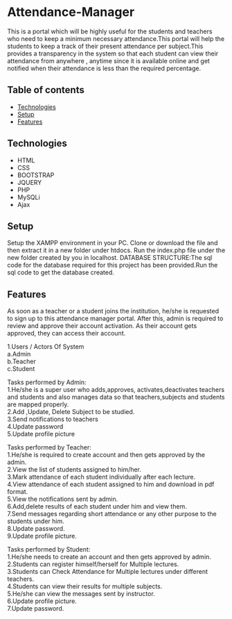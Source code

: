 # Attendance-Manager
This is a portal which will be highly useful for the students and teachers who need to keep a minimum necessary attendance.This portal will help the students to keep a track of their present attendance per subject.This provides a transparency in the system so that each student can view their attendance from anywhere , anytime since it is available online and get notified when their attendance is less than the required percentage. 
## Table of contents

* [Technologies](#technologies)
* [Setup](#setup)
* [Features](#features)



## Technologies
* HTML
* CSS
* BOOTSTRAP
* JQUERY
* PHP
* MySQLi
* Ajax

## Setup
Setup the XAMPP environment in your PC. Clone or download the file and then extract it in a new folder under htdocs. Run the index.php file under the new folder created by you in localhost. DATABASE STRUCTURE:The sql code for the database required for this project has been provided.Run the sql code to get the database created.


## Features
As soon as a teacher or a student joins the institution, he/she is requested to sign up to this attendance manager portal. After this, admin is required to review and approve their account activation.
As their account gets approved, they can access  their account.<br/>


 
1.Users / Actors Of System<br/>
a.Admin<br/>
b.Teacher<br/>
c.Student<br/>

Tasks performed by Admin:<br/>
1.He/she is a super user who adds,approves, activates,deactivates teachers and students and also manages data so that teachers,subjects and students are mapped properly.<br/>
2.Add ,Update, Delete Subject to be studied.<br/>
3.Send notifications to teachers<br/>
4.Update password<br/>
5.Update profile picture<br/>


Tasks performed by Teacher:<br/>
1.He/she is required to create account and then gets approved by the admin.<br/>
2.View the list of students assigned to him/her.<br/>
3.Mark attendance of each student individually after each lecture.<br/>
4.View attendance of each student assigned to him and download in pdf format.<br/>
5.View the notifications sent by admin.<br/>
6.Add,delete results of each student under him and view them.<br/>
7.Send messages regarding short attendance or any other purpose to the students under him.<br/>
8.Update password.<br/>
9.Update profile picture.<br/>


Tasks performed by Student:<br/>
1.He/she needs to create an account and then gets approved by admin.<br/>
2.Students can register himself/herself for Multiple lectures.<br/>
3.Students can Check Attendance for Multiple lectures under different teachers.<br/>
4.Students can view their results for multiple subjects.<br/>
5.He/she  can view the messages sent by instructor.<br/>
6.Update profile picture.<br/>
7.Update password.<br/>
